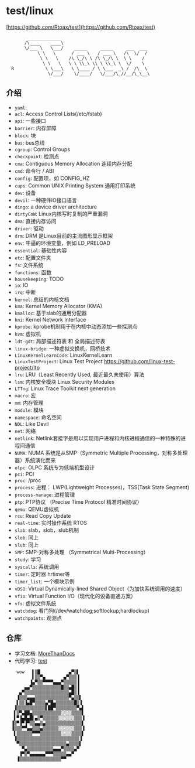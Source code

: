 # test/linux

[https://github.com/Rtoax/test](https://github.com/Rtoax/test)

```
        _____________
       /\____    ____\
       \/___ \   \___/    _____     _____     ___  ___
            \ \   \      / ___ \   / ___ \   /\  \/  /
             \ \   \    /\ \_/\ \ /\ \_/\ \  \ \    /
              \ \   \   \ \ \\_\ \\ \ \\_\ \  \/    \
  R            \ \___\   \ \____ / \ \___  _\ /  /\  \
                \/___/    \/____/   \/___/\_//__/\_\__\
```

## 介绍

* `yaml`: 
* `acl`: Access Control Lists(/etc/fstab)
* `api`: 一些接口
* `barrier`: 内存屏障
* `block`: 块
* `bus`: bus总线
* `cgroup`: Control Groups
* `checkpoint`: 检测点
* `cma`: Contiguous Memory Allocation 连续内存分配
* `cmd`: 命令行 / ABI
* `config`: 配置项，如 CONFIG_HZ
* `cups`: Common UNIX Printing System 通用打印系统
* `dev`: 设备
* `devil`: 一种硬件IO接口语言
* `dingo`: a device driver architecture
* `dirtyCoW`: Linux内核写时复制的严重漏洞
* `dma`: 直接内存访问
* `driver`: 驱动
* `drm`: DRM 是Linux目前的主流图形显示框架
* `env`: 牛逼的环境变量，例如 LD_PRELOAD
* `essential`: 基础性内容
* `etc`: 配置文件夹
* `fs`: 文件系统
* `functions`: 函数
* `housekeeping`: TODO
* `io`: IO
* `irq`: 中断
* `kernel`: 总结的内核文档
* `kma`: Kernel Memory Allocator (KMA)
* `kmalloc`: 基于slab的通用分配器
* `kni`: Kernel Network Interface
* `kprobe`: kprobe机制用于在内核中动态添加一些探测点
* `kvm`: 虚拟机
* `ldt-gdt`: 局部描述符表 和 全局描述符表
* `linux-bridge`: 一种虚拟交换机，网桥技术
* `LinuxKernelLearnCode`: LinuxKernelLearn
* `LinuxTestProject`: Linux Test Project https://github.com/linux-test-project/ltp
* `lru`: LRU（Least Recently Used, 最近最久未使用）算法
* `lsm`: 内核安全模块 Linux Security Modules
* `LTTng`: Linux Trace Toolkit next generation
* `macro`: 宏
* `mm`: 内存管理
* `module`: 模块
* `namespace`: 命名空间
* `NDL`: Like Devil
* `net`: 网络
* `netlink`: Netlink套接字是用以实现用户进程和内核进程通信的一种特殊的进程间通信
* `NUMA`: NUMA 系统是从SMP（Symmetric Multiple Processing，对称多处理器）系统演化而来
* `olpc`: OLPC 系统专为低端机型设计
* `pci`: PCI
* `proc`: /proc
* `process`: 进程： LWP(Lightweight Processes)，TSS(Task State Segment)
* `process-manage`: 进程管理
* `ptp`: PTP协议 （Precise Time Protocol 精准时间协议）
* `qemu`: QEMU虚拟机
* `rcu`: Read Copy Update
* `real-time`: 实时操作系统 RTOS
* `slab`: slab，slob，slub机制
* `slob`: 同上
* `slub`: 同上
* `SMP`: SMP-对称多处理 （Symmetrical Multi-Processing）
* `study`: 学习
* `syscalls`: 系统调用
* `timer`: 定时器 hrtimer等
* `timer_list`: 一个模块示例
* `vDSO`: Virtual Dynamically-lined Shared Object（为加快系统调用的速度）
* `vfio`: Virtual Function I/O（现代化的设备直通方案）
* `vfs`: 虚拟文件系统
* `watchdog`: 看门狗(/dev/watchdog;softlockup;hardlockup)
* `watchpoints`: 观测点




## 仓库

* 学习文档: [MoreThanDocs](https://github.com/Rtoax/MoreThanDocs)
* 代码学习: [test](https://github.com/Rtoax/test)


```
    wow   ▌▒█           ▄▀▒▌     
          ▌▒▒▀▄       ▄▀▒▒▒▐     
         ▐▄▀▒▒▀▀▀▀▄▄▄▀▒▒▒▒▒▐     
       ▄▄▀▒▒▒▒▒▒▒▒▒▒▒█▒▒▄█▒▐     
     ▄▀▒▒▒▒▒▒▒▒▒▒▒▒▒▒▒▒▒▄█▒▐ 
    ▐▒▒▒▄▄▄▒▒▒▒▒▒▒▒▒▒▒▒▒▀▄▒▒▌    
    ▌▒▒▐▄█▀▒▒▒▒▄▀█▄▒▒▒▒▒▒▒█▒▐    
   ▐▒▒▒▒▒▒▒▒▒▒▒▌██▀▒▒▒▒▒▒▒▒▀▄▌   
   ▌▒▀▄██▄▒▒▒▒▒▒▒▒▒▒▒░░░░▒▒▒▒▌   
   ▌▀▐▄█▄█▌▄▒▀▒▒▒▒▒▒░░░░░░▒▒▒▐   
  ▐▒▀▐▀▐▀▒▒▄▄▒▄▒▒▒▒▒▒▒▒▒▒▒▒▒▒▌  
  ▐▒▒▒▀▀▄▄▒▒▒▄▒▒▒▒▒▒░░░░░░▒▒▒▐   
   ▌▒▒▒▒▒▒▀▀▀▒▒▒▒▒▒▒▒░░░░▒▒▒▒▌   
   ▐▒▒▒▒▒▒▒▒▒▒▒▒▒▒▒▒▒▒▒▒▒▒▒▒▐    
    ▀▒▒▒▒▒▒▒▒▒▒▒▒▒▒▒▒▒▒▄▒▒▒▒▌    
      ▀▄▒▒▒▒▒▒▒▒▒▒▄▄▄▀▒▒▒▒▄▀     
     ▐▀▒▀▄▄▄▄▄▄▀▀▀▒▒▒▒▒▄▄▀       
    ▐▒▒▒▒▒▒▒▒▒▒▒▒▒▒▒▒▀▀         

```

